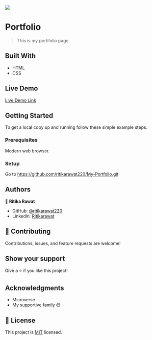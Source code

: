 ![](https://img.shields.io/badge/Microverse-blueviolet)

# Portfolio

> This is my portifolio page.


## Built With

- HTML
- CSS

## Live Demo

[Live Demo Link](https://github.com/ritikarawat220/My-Portfolio.git)


## Getting Started

To get a local copy up and running follow these simple example steps.

### Prerequisites

Modern web browser.

### Setup

Go to https://github.com/ritikarawat220/My-Portfolio.git

## Authors

👤 **Ritika Rawat**

- GitHub: [@ritikarawat220](https://github.com/ritikarawat220)
- LinkedIn: [Ritikarawat](www.linkedin.com/in/rawatritika)

## 🤝 Contributing

Contributions, issues, and feature requests are welcome!


## Show your support

Give a ⭐️ if you like this project!

## Acknowledgments

- Microverse
- My supportive family 😊


## 📝 License

This project is [MIT](./MIT.md) licensed.
